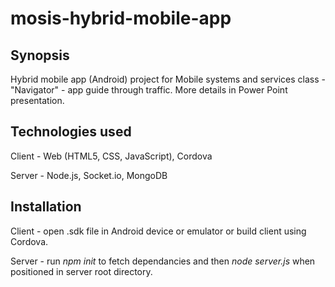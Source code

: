 # mosis-hybrid-mobile-app

## Synopsis

Hybrid mobile app (Android) project for Mobile systems and services class - "Navigator" -  app guide through traffic. More details in Power Point presentation.

## Technologies used

Client - Web (HTML5, CSS, JavaScript), Cordova

Server - Node.js, Socket.io, MongoDB

## Installation

Client - open .sdk file in Android device or emulator or build client using Cordova.

Server - run *npm init* to fetch dependancies and then *node server.js* when positioned in server root directory.
